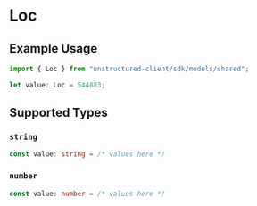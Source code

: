 # Loc

## Example Usage

```typescript
import { Loc } from "unstructured-client/sdk/models/shared";

let value: Loc = 544883;
```

## Supported Types

### `string`

```typescript
const value: string = /* values here */
```

### `number`

```typescript
const value: number = /* values here */
```

